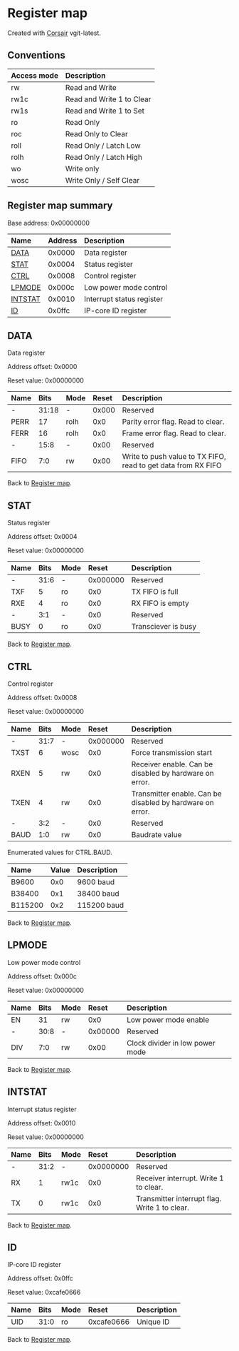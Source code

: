 # Register map

Created with [Corsair](https://github.com/esynr3z/corsair) vgit-latest.

## Conventions

| Access mode | Description               |
| :---------- | :------------------------ |
| rw          | Read and Write            |
| rw1c        | Read and Write 1 to Clear |
| rw1s        | Read and Write 1 to Set   |
| ro          | Read Only                 |
| roc         | Read Only to Clear        |
| roll        | Read Only / Latch Low     |
| rolh        | Read Only / Latch High    |
| wo          | Write only                |
| wosc        | Write Only / Self Clear   |

## Register map summary

Base address: 0x00000000

| Name                     | Address    | Description |
| :---                     | :---       | :---        |
| [DATA](#data)            | 0x0000     | Data register |
| [STAT](#stat)            | 0x0004     | Status register |
| [CTRL](#ctrl)            | 0x0008     | Control register |
| [LPMODE](#lpmode)        | 0x000c     | Low power mode control |
| [INTSTAT](#intstat)      | 0x0010     | Interrupt status register |
| [ID](#id)                | 0x0ffc     | IP-core ID register |

## DATA

Data register

Address offset: 0x0000

Reset value: 0x00000000


| Name             | Bits   | Mode            | Reset      | Description |
| :---             | :---   | :---            | :---       | :---        |
| -                | 31:18  | -               | 0x000      | Reserved |
| PERR             | 17     | rolh            | 0x0        | Parity error flag. Read to clear. |
| FERR             | 16     | rolh            | 0x0        | Frame error flag. Read to clear. |
| -                | 15:8   | -               | 0x00       | Reserved |
| FIFO             | 7:0    | rw              | 0x00       | Write to push value to TX FIFO, read to get data from RX FIFO |

Back to [Register map](#register-map-summary).

## STAT

Status register

Address offset: 0x0004

Reset value: 0x00000000


| Name             | Bits   | Mode            | Reset      | Description |
| :---             | :---   | :---            | :---       | :---        |
| -                | 31:6   | -               | 0x000000   | Reserved |
| TXF              | 5      | ro              | 0x0        | TX FIFO is full |
| RXE              | 4      | ro              | 0x0        | RX FIFO is empty |
| -                | 3:1    | -               | 0x0        | Reserved |
| BUSY             | 0      | ro              | 0x0        | Transciever is busy |

Back to [Register map](#register-map-summary).

## CTRL

Control register

Address offset: 0x0008

Reset value: 0x00000000


| Name             | Bits   | Mode            | Reset      | Description |
| :---             | :---   | :---            | :---       | :---        |
| -                | 31:7   | -               | 0x000000   | Reserved |
| TXST             | 6      | wosc            | 0x0        | Force transmission start |
| RXEN             | 5      | rw              | 0x0        | Receiver enable. Can be disabled by hardware on error. |
| TXEN             | 4      | rw              | 0x0        | Transmitter enable. Can be disabled by hardware on error. |
| -                | 3:2    | -               | 0x0        | Reserved |
| BAUD             | 1:0    | rw              | 0x0        | Baudrate value |

Enumerated values for CTRL.BAUD.

| Name             | Value   | Description |
| :---             | :---    | :---        |
| B9600            | 0x0    | 9600 baud |
| B38400           | 0x1    | 38400 baud |
| B115200          | 0x2    | 115200 baud |

Back to [Register map](#register-map-summary).

## LPMODE

Low power mode control

Address offset: 0x000c

Reset value: 0x00000000


| Name             | Bits   | Mode            | Reset      | Description |
| :---             | :---   | :---            | :---       | :---        |
| EN               | 31     | rw              | 0x0        | Low power mode enable |
| -                | 30:8   | -               | 0x00000    | Reserved |
| DIV              | 7:0    | rw              | 0x00       | Clock divider in low power mode |

Back to [Register map](#register-map-summary).

## INTSTAT

Interrupt status register

Address offset: 0x0010

Reset value: 0x00000000


| Name             | Bits   | Mode            | Reset      | Description |
| :---             | :---   | :---            | :---       | :---        |
| -                | 31:2   | -               | 0x0000000  | Reserved |
| RX               | 1      | rw1c            | 0x0        | Receiver interrupt. Write 1 to clear. |
| TX               | 0      | rw1c            | 0x0        | Transmitter interrupt flag. Write 1 to clear. |

Back to [Register map](#register-map-summary).

## ID

IP-core ID register

Address offset: 0x0ffc

Reset value: 0xcafe0666


| Name             | Bits   | Mode            | Reset      | Description |
| :---             | :---   | :---            | :---       | :---        |
| UID              | 31:0   | ro              | 0xcafe0666 | Unique ID |

Back to [Register map](#register-map-summary).
